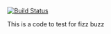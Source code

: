 [![Build Status](https://travis-ci.org/Abudu-Samuel/Testing-debugging.svg?branch=master)](https://travis-ci.org/Abudu-Samuel/Testing-debugging)



This is a code to test for fizz buzz
